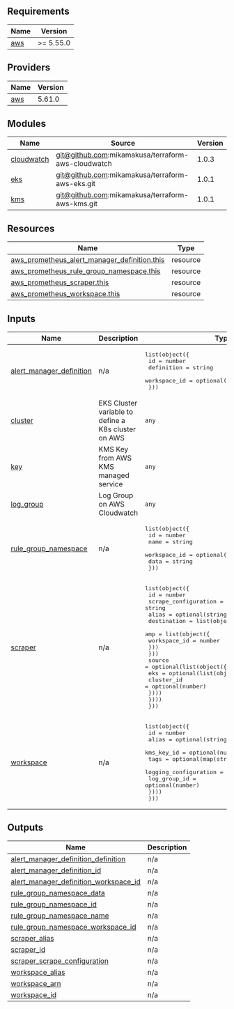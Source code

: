 ## Requirements

| Name | Version |
|------|---------|
| <a name="requirement_aws"></a> [aws](#requirement\_aws) | >= 5.55.0 |

## Providers

| Name | Version |
|------|---------|
| <a name="provider_aws"></a> [aws](#provider\_aws) | 5.61.0 |

## Modules

| Name | Source | Version |
|------|--------|---------|
| <a name="module_cloudwatch"></a> [cloudwatch](#module\_cloudwatch) | git@github.com:mikamakusa/terraform-aws-cloudwatch | 1.0.3 |
| <a name="module_eks"></a> [eks](#module\_eks) | git@github.com:mikamakusa/terraform-aws-eks.git | 1.0.1 |
| <a name="module_kms"></a> [kms](#module\_kms) | git@github.com:mikamakusa/terraform-aws-kms.git | 1.0.1 |

## Resources

| Name | Type |
|------|------|
| [aws_prometheus_alert_manager_definition.this](https://registry.terraform.io/providers/hashicorp/aws/latest/docs/resources/prometheus_alert_manager_definition) | resource |
| [aws_prometheus_rule_group_namespace.this](https://registry.terraform.io/providers/hashicorp/aws/latest/docs/resources/prometheus_rule_group_namespace) | resource |
| [aws_prometheus_scraper.this](https://registry.terraform.io/providers/hashicorp/aws/latest/docs/resources/prometheus_scraper) | resource |
| [aws_prometheus_workspace.this](https://registry.terraform.io/providers/hashicorp/aws/latest/docs/resources/prometheus_workspace) | resource |

## Inputs

| Name | Description | Type | Default | Required |
|------|-------------|------|---------|:--------:|
| <a name="input_alert_manager_definition"></a> [alert\_manager\_definition](#input\_alert\_manager\_definition) | n/a | <pre>list(object({<br>    id           = number<br>    definition   = string<br>    workspace_id = optional(number)<br>  }))</pre> | `[]` | no |
| <a name="input_cluster"></a> [cluster](#input\_cluster) | EKS Cluster variable to define a K8s cluster on AWS | `any` | `[]` | no |
| <a name="input_key"></a> [key](#input\_key) | KMS Key from AWS KMS managed service | `any` | `[]` | no |
| <a name="input_log_group"></a> [log\_group](#input\_log\_group) | Log Group on AWS Cloudwatch | `any` | `[]` | no |
| <a name="input_rule_group_namespace"></a> [rule\_group\_namespace](#input\_rule\_group\_namespace) | n/a | <pre>list(object({<br>    id           = number<br>    name         = string<br>    workspace_id = optional(number)<br>    data         = string<br>  }))</pre> | `[]` | no |
| <a name="input_scraper"></a> [scraper](#input\_scraper) | n/a | <pre>list(object({<br>    id                   = number<br>    scrape_configuration = string<br>    alias                = optional(string)<br>    destination = list(object({<br>      amp = list(object({<br>        workspace_id = number<br>      }))<br>    }))<br>    source = optional(list(object({<br>      eks = optional(list(object({<br>        cluster_id = optional(number)<br>      })))<br>    })))<br>  }))</pre> | `[]` | no |
| <a name="input_workspace"></a> [workspace](#input\_workspace) | n/a | <pre>list(object({<br>    id         = number<br>    alias      = optional(string)<br>    kms_key_id = optional(number)<br>    tags       = optional(map(string))<br>    logging_configuration = optional(list(object({<br>      log_group_id = optional(number)<br>    })))<br>  }))</pre> | `[]` | no |

## Outputs

| Name | Description |
|------|-------------|
| <a name="output_alert_manager_definition_definition"></a> [alert\_manager\_definition\_definition](#output\_alert\_manager\_definition\_definition) | n/a |
| <a name="output_alert_manager_definition_id"></a> [alert\_manager\_definition\_id](#output\_alert\_manager\_definition\_id) | n/a |
| <a name="output_alert_manager_definition_workspace_id"></a> [alert\_manager\_definition\_workspace\_id](#output\_alert\_manager\_definition\_workspace\_id) | n/a |
| <a name="output_rule_group_namespace_data"></a> [rule\_group\_namespace\_data](#output\_rule\_group\_namespace\_data) | n/a |
| <a name="output_rule_group_namespace_id"></a> [rule\_group\_namespace\_id](#output\_rule\_group\_namespace\_id) | n/a |
| <a name="output_rule_group_namespace_name"></a> [rule\_group\_namespace\_name](#output\_rule\_group\_namespace\_name) | n/a |
| <a name="output_rule_group_namespace_workspace_id"></a> [rule\_group\_namespace\_workspace\_id](#output\_rule\_group\_namespace\_workspace\_id) | n/a |
| <a name="output_scraper_alias"></a> [scraper\_alias](#output\_scraper\_alias) | n/a |
| <a name="output_scraper_id"></a> [scraper\_id](#output\_scraper\_id) | n/a |
| <a name="output_scraper_scrape_configuration"></a> [scraper\_scrape\_configuration](#output\_scraper\_scrape\_configuration) | n/a |
| <a name="output_workspace_alias"></a> [workspace\_alias](#output\_workspace\_alias) | n/a |
| <a name="output_workspace_arn"></a> [workspace\_arn](#output\_workspace\_arn) | n/a |
| <a name="output_workspace_id"></a> [workspace\_id](#output\_workspace\_id) | n/a |
